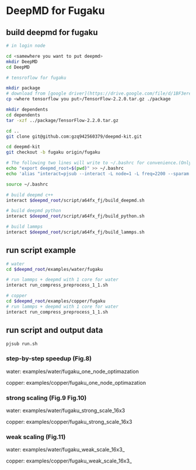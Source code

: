 # DeepMD for Fugaku

## build deepmd for fugaku

```bash
# in login node 

cd <samewhere you want to put deepmd>
mkdir DeepMD
cd DeepMD

# tensroflow for fugaku

mkdir package
# download from [google driver](https://drive.google.com/file/d/1BF3ereji7g0Aj0X_q4tjwC1wjbKB7zqd/view?usp=sharing)
cp <where tensorflow you put>/TensorFlow-2.2.0.tar.gz ./package

mkdir dependents
cd dependents
tar -xzf ../package/TensorFlow-2.2.0.tar.gz

cd ..
git clone git@github.com:gzq942560379/deepmd-kit.git

cd deepmd-kit
git checkout -b fugaku origin/fugaku

# The following two lines will write to ~/.bashrc for convenience.(Only execute once)
echo "export deepmd_root=$(pwd)" >> ~/.bashrc
echo 'alias "interact=pjsub --interact -L node=1 -L freq=2200 --sparam wait-time=600 "' >> ~/.bashrc

source ~/.bashrc

# build deepmd c++
interact $deepmd_root/script/a64fx_fj/build_deepmd.sh

# build deepmd python
interact $deepmd_root/script/a64fx_fj/build_python.sh

# build lammps
interact $deepmd_root/script/a64fx_fj/build_lammps.sh
```

## run script example

```bash
# water
cd $deepmd_root/examples/water/fugaku

# run lammps + deepmd with 1 core for water
interact run_compress_preprocess_1_1.sh

# copper
cd $deepmd_root/examples/copper/fugaku
# run lammps + deepmd with 1 core for water
interact run_compress_preprocess_1_1.sh
```

## run script and output data


```bash
pjsub run.sh 
```

### step-by-step speedup (Fig.8)

water: examples/water/fugaku_one_node_optimazation

copper: examples/copper/fugaku_one_node_optimazation

### strong scaling (Fig.9 Fig.10)

water: examples/water/fugaku_strong_scale_16x3

copper: examples/copper/fugaku_strong_scale_16x3

### weak scaling (Fig.11)

water: examples/water/fugaku_weak_scale_16x3_

copper: examples/copper/fugaku_weak_scale_16x3_











